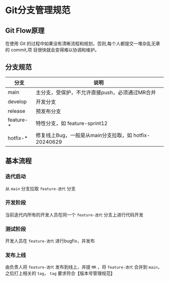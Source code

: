 # Git分支管理规范

## Git Flow原理

在使用 Git 的过程中如果没有清晰流程和规划，否则,每个人都提交一堆杂乱无章的 commit,项
目很快就会变得难以协调和维护。

## 分支规范

| 分支 | 说明 |
|--|--|
| main | 主分支，受保护，不允许直接push，必须通过MR合并 |
| develop | 开发分支 |
| release | 预发布分支 |
| feature-* | 特性分支，如 feature-sprint12 |
| hotfix-* | 修复线上Bug，一般是从main分支拉取，如 hotfix-20240629 |


## 基本流程

### 迭代启动

从 `main` 分支拉取 `feature-迭代` 分支

### 开发阶段

当前迭代内所有的开发人员在同一个 `feature-迭代` 分支上进行代码开发

### 测试阶段

开发人员在 `feature-迭代` 进行bugfix，并发布

### 发布上线

由负责人将 `feature-迭代` 发布到线上，并提 `MR` ，将 `feature-迭代` 合并到 `main`，之后打上相关的 `tag`， `tag` 要求符合【版本号管理规范】
